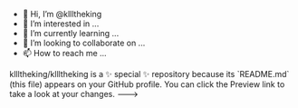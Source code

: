 - 👋 Hi, I’m @kllltheking
- 👀 I’m interested in ...
- 🌱 I’m currently learning ...
- 💞️ I’m looking to collaborate on ...
- 📫 How to reach me ...

<!--- coins ---!>
kllltheking/kllltheking is a ✨ special ✨ repository because its `README.md` (this file) appears on your GitHub profile.
You can click the Preview link to take a look at your changes.
--->
